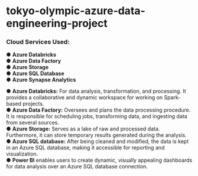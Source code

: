 # tokyo-olympic-azure-data-engineering-project

### Cloud Services Used:</em>

●	**Azure Databricks**<br>
●	**Azure Data Factory**<br>
●	**Azure Storage**<br>
●	**Azure SQL Database**<br>
●	**Azure Synapse Analytics**<br>


●	**Azure Databricks:** For data analysis, transformation, and processing. It provides a collaborative and dynamic workspace for working on Spark-based projects.<br>
●	**Azure Data Factory:** Oversees and plans the data processing procedure. It is responsible for scheduling jobs, transforming data, and ingesting data from several sources.<br>
●	**Azure Storage:** Serves as a lake of raw and processed data. Furthermore, it can store temporary results generated during the analysis.<br>
●	**Azure SQL database:** After being cleaned and modified, the data is kept in an Azure SQL database, making it accessible for reporting and visualization.<br>
●	**Power BI** enables users to create dynamic, visually appealing dashboards for data analysis over an Azure SQL database connection. 

